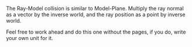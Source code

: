The Ray-Model collision is similar to Model-Plane. Multiply the ray normal as a vector by the inverse world, and the ray position as a point by inverse world.

Feel free to work ahead and do this one without the pages, if you do, write your own unit for it.